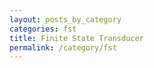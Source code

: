 ```yaml
---
layout: posts_by_category
categories: fst
title: Finite State Transducer
permalink: /category/fst
---
```


